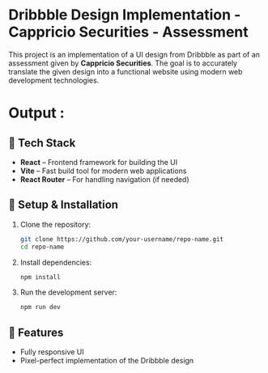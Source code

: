 # Dribbble Design Implementation - Cappricio Securities - Assessment

This project is an implementation of a UI design from Dribbble as part of an assessment given by **Cappricio Securities**. The goal is to accurately translate the given design into a functional website using modern web development technologies.

# Output : 

## 🚀 Tech Stack
- **React** – Frontend framework for building the UI
- **Vite** – Fast build tool for modern web applications
- **React Router** – For handling navigation (if needed)


## 🔧 Setup & Installation
1. Clone the repository:
   ```bash
   git clone https://github.com/your-username/repo-name.git
   cd repo-name
   ```
2. Install dependencies:
   ```bash
   npm install
   ```
3. Run the development server:
   ```bash
   npm run dev
   ```

## 📌 Features
- Fully responsive UI
- Pixel-perfect implementation of the Dribbble design

